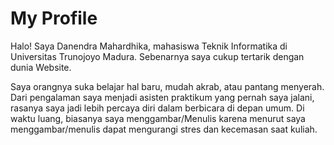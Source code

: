 # My Profile

Halo! Saya Danendra Mahardhika, mahasiswa Teknik Informatika di Universitas Trunojoyo Madura. Sebenarnya saya cukup tertarik dengan dunia Website.

Saya orangnya suka belajar hal baru, mudah akrab, atau pantang menyerah. Dari pengalaman saya menjadi asisten praktikum yang pernah saya jalani, rasanya saya jadi lebih percaya diri dalam berbicara di depan umum.
Di waktu luang, biasanya saya menggambar/Menulis karena menurut saya menggambar/menulis dapat mengurangi stres dan kecemasan saat kuliah.

```{tableofcontents}

```
